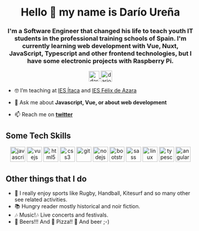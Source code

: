 <h1 align="center">Hello 👋 my name is Darío Ureña</h1>

<h3 align="center">I'm a Software Engineer that changed his life to teach youth IT students in the professional training schools of Spain. I'm currently learning web development with Vue, Nuxt, JavaScript, Typescript and other frontend technologies, but I have some electronic projects with Raspberry Pi.</h3>

<p align="center">
  <a href="https://twitter.com/darioaxel" target="blank">
    <img align="center" src="https://cdn.jsdelivr.net/npm/simple-icons@3.0.1/icons/twitter.svg" alt="darioaxel" height="28px" width="28px" />
  </a>
  <a href="https://www.linkedin.com/in/dariourena/" target="blank">
    <img align="center" src="https://cdn.jsdelivr.net/npm/simple-icons@3.0.1/icons/linkedin.svg" alt="darioaxel" height="30" width="30" />
  </a>
</p>

- 🤓 I’m teaching at [IES Ítaca](https://www.e-itaca.es/) and [IES Félix de Azara](http://iesfelixdeazara.catedu.es/)

- 💬 Ask me about **Javascript, Vue, or about web development**

- 📫 Reach me on **[twitter](https://twitter.com/darioaxel)**

## Some Tech Skills
<p align="center">
  <img src="https://devicons.github.io/devicon/devicon.git/icons/javascript/javascript-original.svg" alt="javascript" width="40" height="40"/>
  <img src="https://devicons.github.io/devicon/devicon.git/icons/vuejs/vuejs-original-wordmark.svg" alt="vuejs" width="40" height="40"/>
  <img src="https://devicons.github.io/devicon/devicon.git/icons/html5/html5-original-wordmark.svg" alt="html5" width="40" height="40"/>
  <img src="https://devicons.github.io/devicon/devicon.git/icons/css3/css3-original-wordmark.svg" alt="css3" width="40" height="40"/>
  <img src="https://www.vectorlogo.zone/logos/git-scm/git-scm-icon.svg" alt="git" width="40" height="40"/>
  <img src="https://devicons.github.io/devicon/devicon.git/icons/nodejs/nodejs-original.svg" alt="nodejs" width="40" height="40"/>
  <img src="https://devicons.github.io/devicon/devicon.git/icons/bootstrap/bootstrap-plain.svg" alt="bootstrap" width="40" height="40"/>
  <img src="https://devicons.github.io/devicon/devicon.git/icons/sass/sass-original.svg" alt="sass" width="40" height="40"/>
  <img src="https://devicons.github.io/devicon/devicon.git/icons/linux/linux-original.svg" alt="linux" width="40" height="40"/>
  <img src="https://devicons.github.io/devicon/devicon.git/icons/typescript/typescript-original.svg" alt="typescript" width="40" height="40"/>
  <img src="https://devicons.github.io/devicon/devicon.git/icons/angularjs/angularjs-original.svg" alt="angularjs" width="40" height="40"/>
</p>

## Other things that I do

- :rugby_football: I really enjoy sports like Rugby, Handball, Kitesurf and so many other see related activities.
- :books: Hungry reader mostly historical and noir fiction.
- :notes: Music!:notes: Live concerts and festivals.
- :beers: Beers!!! And :pizza: Pizza!! :beer: And beer ;-)

